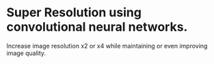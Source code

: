 # Super Resolution using convolutional neural networks.

Increase image resolution x2 or x4 while maintaining or even improving image quality.